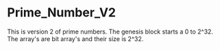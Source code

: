 # Prime_Number_V2
This is version 2 of prime numbers. The genesis block starts a 0 to 2^32. The array's are bit array's and their size is 2^32.
